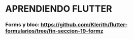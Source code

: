 # APRENDIENDO FLUTTER

### Forms y bloc: https://github.com/Klerith/flutter-formularios/tree/fin-seccion-19-formz
